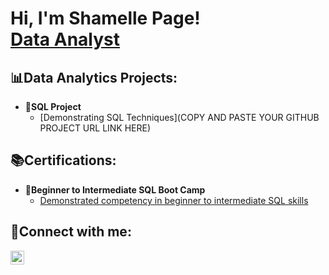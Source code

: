 <h1>Hi, I'm Shamelle Page! <br/><a 
href="www.linkedin.com/in/shamelle-page">Data Analyst</a>
</h1>

<h2>📊Data Analytics Projects:</h2>

- <b>💾SQL Project</b>
  - [Demonstrating SQL Techniques](COPY AND PASTE YOUR GITHUB PROJECT URL LINK HERE)

<h2>📚Certifications:</h2>

- <b>📜Beginner to Intermediate SQL Boot Camp</b>
  - [Demonstrated competency in beginner to intermediate SQL skills](https://lnkd.in/e34UTYHs)


<h2>📱Connect with me:</h2>
<a href="www.linkedin.com/in/shamelle-page" target="_blank">
  <img align="left" alt="Shamelle Page | LinkedIn" width="22px" src="https://cdn.jsdelivr.net/npm/simple-icons@v3/icons/linkedin.svg" />
</a>


